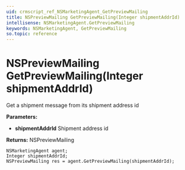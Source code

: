 ```yaml
---
uid: crmscript_ref_NSMarketingAgent_GetPreviewMailing
title: NSPreviewMailing GetPreviewMailing(Integer shipmentAddrId)
intellisense: NSMarketingAgent.GetPreviewMailing
keywords: NSMarketingAgent, GetPreviewMailing
so.topic: reference
---
```


# NSPreviewMailing GetPreviewMailing(Integer shipmentAddrId)

Get a shipment message from its shipment address id

**Parameters:**
 - **shipmentAddrId** Shipment address id

**Returns:** NSPreviewMailing

```crmscript
NSMarketingAgent agent;
Integer shipmentAddrId;
NSPreviewMailing res = agent.GetPreviewMailing(shipmentAddrId);
```

